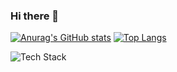 ### Hi there 👋
[![Anurag's GitHub stats](https://github-readme-stats.vercel.app/api?username=krios2146&count_private=true&show_icons=true&theme=github_dark&hide_border=true)](https://github.com/anuraghazra/github-readme-stats)
[![Top Langs](https://github-readme-stats.vercel.app/api/top-langs/?username=krios2146&size_weight=1&count_weight=0&theme=github_dark&hide_border=true&layout=donut&hide=jupyter%20notebook,html,css)](https://github.com/anuraghazra/github-readme-stats)

![Tech Stack](https://github-readme-tech-stack.vercel.app/api/cards?showBorder=false&title=Tech%20Stack&lineCount=1&line1=spring,spring,auto;spring%20boot,spring%20boot,auto;docker,docker,auto;hibernate,hibernate,59666C;postgresql,postgresql,auto;angular,angular,auto;&width=780)

<!-- [![Harlok's wakatime stats](https://github-readme-stats.vercel.app/api/wakatime?username=krios2146)](https://github.com/anuraghazra/github-readme-stats) -->

<!--

- 🔭 I’m currently working on ...
- 🌱 I’m currently learning ...
- 👯 I’m looking to collaborate on ...
- 🤔 I’m looking for help with ...
- 💬 Ask me about ...
- 📫 How to reach me: ...
- 😄 Pronouns: ...
- ⚡ Fun fact: ...

-->
